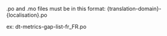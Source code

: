 .po and .mo files must be in this format:
{translation-domain}-{localisation}.po

ex:
dt-metrics-gap-list-fr_FR.po
